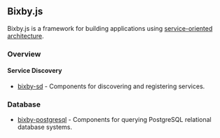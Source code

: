 ## Bixby.js

Bixby.js is a framework for building applications using [service-oriented architecture](https://en.wikipedia.org/wiki/Service-oriented_architecture).

### Overview

#### Service Discovery

- [bixby-sd](https://github.com/bixbyjs/bixby-sd) - Components for discovering
  and registering services.

### Database

- [bixby-postgresql](https://github.com/bixbyjs/bixby-postgresql) - Components
  for querying PostgreSQL relational database systems.
